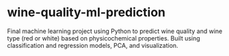 # wine-quality-ml-prediction
Final machine learning project using Python to predict wine quality and wine type (red or white) based on physicochemical properties. Built using classification and regression models, PCA, and visualization.
